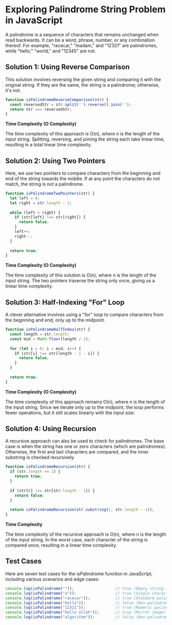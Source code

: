 # Exploring Palindrome String Problem in JavaScript

A palindrome is a sequence of characters that remains unchanged when read backwards. It can be a word, phrase, number, or any combination thereof. For example, "racecar," "madam," and "12321" are palindromes, while "hello," "world," and "12345" are not.

## Solution 1: Using Reverse Comparison

This solution involves reversing the given string and comparing it with the original string. If they are the same, the string is a palindrome; otherwise, it's not.

```javascript
function isPalindromeReverseComparison(str) {
  const reversedStr = str.split('').reverse().join('');
  return str === reversedStr;
}
```

**Time Complexity (O Complexity)**

The time complexity of this approach is O(n), where n is the length of the input string. Splitting, reversing, and joining the string each take linear time, resulting in a total linear time complexity.

## Solution 2: Using Two Pointers

Here, we use two pointers to compare characters from the beginning and end of the string towards the middle. If at any point the characters do not match, the string is not a palindrome.

```javascript
function isPalindromeTwoPointers(str) {
  let left = 0;
  let right = str.length - 1;
  
  while (left < right) {
    if (str[left] !== str[right]) {
      return false;
    }
    left++;
    right--;
  }
  
  return true;
}
```

**Time Complexity (O Complexity)**  

The time complexity of this solution is O(n), where n is the length of the input string. The two pointers traverse the string only once, giving us a linear time complexity.

## Solution 3: Half-Indexing "For" Loop

A clever alternative involves using a "for" loop to compare characters from the beginning and end, only up to the midpoint.

```javascript
function isPalindromeHalfIndex(str) {
  const length = str.length;
  const mid = Math.floor(length / 2);
  
  for (let i = 0; i < mid; i++) {
    if (str[i] !== str[length - 1 - i]) {
      return false;
    }
  }
  
  return true;
}
```

**Time Complexity (O Complexity)**

The time complexity of this approach remains O(n), where n is the length of the input string. Since we iterate only up to the midpoint, the loop performs fewer operations, but it still scales linearly with the input size.

## Solution 4: Using Recursion

A recursive approach can also be used to check for palindromes. The base case is when the string has one or zero characters (which are palindromes). Otherwise, the first and last characters are compared, and the inner substring is checked recursively.

```javascript
function isPalindromeRecursion(str) {
  if (str.length <= 1) {
    return true;
  }
  
  if (str[0] !== str[str.length - 1]) {
    return false;
  }
  
  return isPalindromeRecursion(str.substring(1, str.length - 1));
}
```

**Time Complexity**  

The time complexity of the recursive approach is O(n), where n is the length of the input string. In the worst case, each character of the string is compared once, resulting in a linear time complexity.

## Test Cases

Here are seven test cases for the isPalindrome function in JavaScript, including various scenarios and edge cases:

```javascript
console.log(isPalindrome(""));                  // true (Empty string is a palindrome)
console.log(isPalindrome("a"));                 // true (Single character is a palindrome)
console.log(isPalindrome("racecar"));           // true (Standard palindrome)
console.log(isPalindrome("hello"));             // false (Non-palindrome)
console.log(isPalindrome("12321"));             // true (Numeric palindrome)
console.log(isPalindrome("hello olleh"));       // true (Mirror image)
console.log(isPalindrome("algorithm"));         // false (Non-palindrome)

````